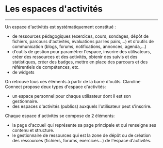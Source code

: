 # Les espaces d'activités
---


Un espace d'activités est systématiquement constitué :

* de ressources pédagogiques (exercices, cours, sondages, dépôt de fichiers, parcours d'activités, évaluations par les pairs,...) et d'outils de communication (blogs, forums, notifications, annonces, agenda,...)
* d'outils de gestion pour paramétrer l'espace, inscrire des utilisateurs, créer des ressources et des activités, obtenir des suivis et des statistiques, créer des badges, mettre en place des parcours et des référentiels de compétences, etc.
* de widgets

On retrouve tous ces éléments à partir de la barre d'outils.
Claroline Connect propose deux types d'espace d'activités:

* un espace personnel pour chaque utilisateur dont il est son gestionnaire.
* des espaces d'activités (publics) auxquels l'utilisateur peut s'inscrire.

Chaque espace d'activités se compose de 2 éléments:

* la page d'accueil qui représente sa page principale et qui renseigne ses contenu et structure.
* le gestionnaire de ressources qui est la zone de dépôt ou de création des ressources (fichiers, forums, exercices...) de l'espace d'activités.

